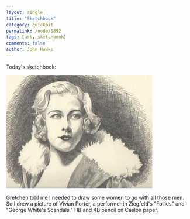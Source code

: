 ```yaml
---
layout: single 
title: "Sketchbook" 
category: quickbit
permalink: /node/1892
tags: [art, sketchbook] 
comments: false 
author: John Hawks 
---
```


Today's sketchbook: 

<div class="middle-picture">
<img src="/graphics/vivian_porter_sketchbook_2009.jpg" height="309" width="400" alt="Vivian Porter sketch" />
</div>

Gretchen told me I needed to draw some women to go with all those men. So I drew a picture of Vivian Porter, a performer in Ziegfeld's "Follies" and "George White's Scandals." HB and 4B pencil on Caslon paper. 




